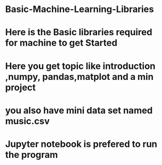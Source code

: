# Basic-Machine-Learning-Libraries
# Here is the Basic libraries required for machine to get Started
# Here you get topic like introduction ,numpy, pandas,matplot and a min project
# you also have mini data set named music.csv
# Jupyter notebook is prefered to run the program
